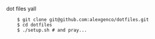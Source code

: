 dot files yall


        $ git clone git@github.com:alexgenco/dotfiles.git
        $ cd dotfiles
        $ ./setup.sh # and pray...
